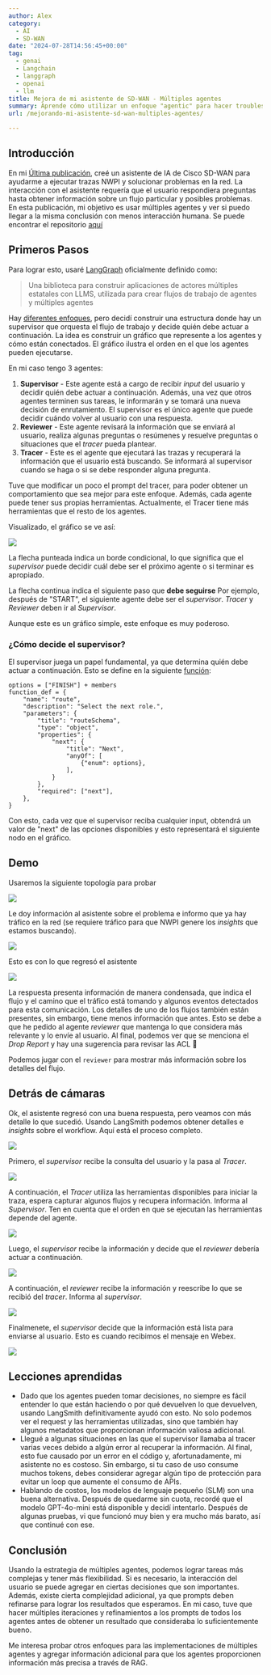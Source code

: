 ```yaml
---
author: Alex
category:
  - AI
  - SD-WAN
date: "2024-07-28T14:56:45+00:00"
tag:
  - genai
  - Langchain
  - langgraph
  - openai
  - llm
title: Mejora de mi asistente de SD-WAN - Múltiples agentes
summary: Aprende cómo utilizar un enfoque "agentic" para hacer troubleshooting de tu red SD-WAN con LLMs
url: /mejorando-mi-asistente-sd-wan-multiples-agentes/

---
```

## Introducción

En mi [Última publicación](/creando-mi-primer-asistente-ai-con-langchain/), creé un asistente de IA de Cisco SD-WAN para ayudarme a ejecutar trazas NWPI y solucionar problemas en la red. La interacción con el asistente requería que el usuario respondiera preguntas hasta obtener información sobre un flujo particular y posibles problemas. En esta publicación, mi objetivo es usar múltiples agentes y ver si puedo llegar a la misma conclusión con menos interacción humana. Se puede encontrar el repositorio [aquí](https://github.com/aruiz-p/sdwan-langgraph)

## Primeros Pasos

Para lograr esto, usaré [LangGraph](https://langchain-ai.github.io/langgraph/) oficialmente definido como:

> Una biblioteca para construir aplicaciones de actores múltiples estatales con LLMS, utilizada para crear flujos de trabajo de agentes y múltiples agentes

Hay [diferentes enfoques](https://langchain-ai.github.io/langgraph/tutorials/#multi-agent-systems), pero decidí construir una estructura donde hay un supervisor que orquesta el flujo de trabajo y decide quién debe actuar a continuación. La idea es construir un gráfico que represente a los agentes y cómo están conectados. El gráfico ilustra el orden en el que los agentes pueden ejecutarse.

En mi caso tengo 3 agentes:

1. **Supervisor** \- Este agente está a cargo de recibir _input_ del usuario y decidir quién debe actuar a continuación. Además, una vez que otros agentes terminen sus tareas, le informarán y se tomará una nueva decisión de enrutamiento. El supervisor es el único agente que puede decidir cuándo volver al usuario con una respuesta.
1. **Reviewer** \- Este agente revisará la información que se enviará al usuario, realiza algunas preguntas o resúmenes y resuelve preguntas o situaciones que el _tracer_ pueda plantear.
1. **Tracer** \- Este es el agente que ejecutará las trazas y recuperará la información que el usuario está buscando. Se informará al supervisor cuando se haga o si se debe responder alguna pregunta.

Tuve que modificar un poco el prompt del tracer, para poder obtener un comportamiento que sea mejor para este enfoque. Además, cada agente puede tener sus propias herramientas. Actualmente, el Tracer tiene más herramientas que el resto de los agentes.

Visualizado, el gráfico se ve así:

![](/wp-content/uploads/2024/07/graph.png)

La flecha punteada indica un borde condicional, lo que significa que el _supervisor_ puede decidir cuál debe ser el próximo agente o si terminar es apropiado.

La flecha continua indica el siguiente paso que **debe seguirse** Por ejemplo, después de "START", el siguiente agente debe ser el _supervisor_. _Tracer_ y _Reviewer_ deben ir al _Supervisor_.

Aunque este es un gráfico simple, este enfoque es muy poderoso.

### ¿Cómo decide el supervisor?

El supervisor juega un papel fundamental, ya que determina quién debe actuar a continuación. Esto se define en la siguiente [función](https://platform.openai.com/docs/guides/function-calling):

```
options = ["FINISH"] + members
function_def = {
    "name": "route",
    "description": "Select the next role.",
    "parameters": {
        "title": "routeSchema",
        "type": "object",
        "properties": {
            "next": {
                "title": "Next",
                "anyOf": [
                    {"enum": options},
                ],
            }
        },
        "required": ["next"],
    },
}
```

Con esto, cada vez que el supervisor reciba cualquier input, obtendrá un valor de "next" de las opciones disponibles y esto representará el siguiente nodo en el gráfico.

## Demo

Usaremos la siguiente topología para probar

![](/wp-content/uploads/2024/07/topology-2.png)

Le doy información al asistente sobre el problema e informo que ya hay tráfico en la red (se requiere tráfico para que NWPI genere los _insights_ que estamos buscando).

![](/wp-content/uploads/2024/07/QUERY.PNG)

Esto es con lo que regresó el asistente

![](/wp-content/uploads/2024/07/agent-resp.png)

La respuesta presenta información de manera condensada, que indica el flujo y el camino que el tráfico está tomando y algunos eventos detectados para esta comunicación. Los detalles de uno de los flujos también están presentes, sin embargo, tiene menos información que antes. Esto se debe a que he pedido al agente _reviewer_ que mantenga lo que considera más relevante y lo envíe al usuario. Al final, podemos ver que se menciona el _Drop Report_ y hay una sugerencia para revisar las ACL 🎉

Podemos jugar con el `reviewer` para mostrar más información sobre los detalles del flujo.

## Detrás de cámaras

Ok, el asistente regresó con una buena respuesta, pero veamos con más detalle lo que sucedió. Usando LangSmith podemos obtener detalles e _insights_ sobre el workflow. Aquí está el proceso completo.

![](/wp-content/uploads/2024/07/agent-workflow.png)

Primero, el _supervisor_ recibe la consulta del usuario y la pasa al _Tracer_.

![](/wp-content/uploads/2024/07/sup1.png)

A continuación, el _Tracer_ utiliza las herramientas disponibles para iniciar la traza, espera capturar algunos flujos y recupera información. Informa al _Supervisor_. Ten en cuenta que el orden en que se ejecutan las herramientas depende del agente.

![](/wp-content/uploads/2024/07/tracer.png)

Luego, el _supervisor_ recibe la información y decide que el _reviewer_ debería actuar a continuación.

![](/wp-content/uploads/2024/07/sup2.png)

A continuación, el _reviewer_ recibe la información y reescribe lo que se recibió del _tracer_. Informa al _supervisor_.

![](/wp-content/uploads/2024/07/rev1.png)

Finalmenete, el _supervisor_ decide que la información está lista para enviarse al usuario. Esto es cuando recibimos el mensaje en Webex.

![](/wp-content/uploads/2024/07/sup3.png)

## Lecciones aprendidas

- Dado que los agentes pueden tomar decisiones, no siempre es fácil entender lo que están haciendo o por qué devuelven lo que devuelven, usando LangSmith definitivamente ayudó con esto. No solo podemos ver el request y las herramientas utilizadas, sino que también hay algunos metadatos que proporcionan información valiosa adicional.
- Llegué a algunas situaciones en las que el supervisor llamaba al tracer varias veces debido a algún error al  recuperar la información. Al final, esto fue causado por un error en el código y, afortunadamente, mi asistente no es costoso. Sin embargo, si tu caso de uso consume muchos tokens, debes considerar agregar algún tipo de protección para evitar un loop que aumente el consumo de APIs.
- Hablando de costos, los modelos de lenguaje pequeño (SLM) son una buena alternativa. Después de quedarme sin cuota, recordé que el modelo GPT-4o-mini está disponible y decidí intentarlo. Después de algunas pruebas, vi que funcionó muy bien y era mucho más barato, así que continué con ese.

## Conclusión

Usando la estrategia de múltiples agentes, podemos lograr tareas más complejas y tener más flexibilidad. Si es necesario, la interacción del usuario se puede agregar en ciertas decisiones que son importantes. Además, existe cierta complejidad adicional, ya que prompts deben refinarse para lograr los resultados que esperamos. En mi caso, tuve que hacer múltiples iteraciones y refinamientos a los prompts de todos los agentes antes de obtener un resultado que consideraba lo suficientemente bueno. 

Me interesa probar otros enfoques para las implementaciones de múltiples agentes y agregar información adicional para que los agentes proporcionen información más precisa a través de RAG.